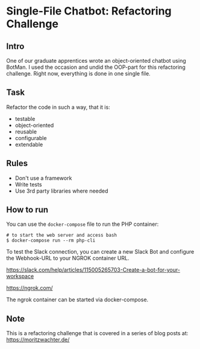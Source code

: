 # Single-File Chatbot: Refactoring Challenge
## Intro
One of our graduate apprentices wrote an object-oriented chatbot using BotMan. I used the occasion and undid the 
OOP-part for this refactoring challenge. Right now, everything is done in one single file.

## Task
Refactor the code in such a way, that it is:
* testable
* object-oriented
* reusable
* configurable
* extendable

## Rules
* Don't use a framework
* Write tests
* Use 3rd party libraries where needed

## How to run
You can use the `docker-compose` file to run the PHP container:
```shell
# to start the web server and access bash
$ docker-compose run --rm php-cli
```

To test the Slack connection, you can create a new Slack Bot and configure the Webhook-URL to your NGROK container URL.

https://slack.com/help/articles/115005265703-Create-a-bot-for-your-workspace

https://ngrok.com/

The ngrok container can be started via docker-compose.

## Note
This is a refactoring challenge that is covered in a series of blog posts at: https://moritzwachter.de/
